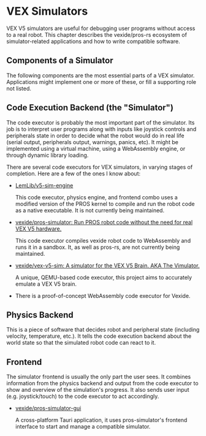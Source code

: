 # VEX Simulators

VEX V5 simulators are useful for debugging user programs without access to a real robot. This chapter describes the vexide/pros-rs ecosystem of simulator-related applications and how to write compatible software.

## Components of a Simulator

The following components are the most essential parts of a VEX simulator. Applications might implement one or more of these, or fill a supporting role not listed.

## Code Execution Backend (the "Simulator")

The code executor is probably the most important part of the simulator. Its job is to interpret user programs along with inputs like joystick controls and peripherals state in order to decide what the robot would do in real life (serial output, peripherals output, warnings, panics, etc). It might be implemented using a virtual machine, using a WebAssembly engine, or through dynamic library loading.

There are several code executors for VEX simulators, in varying stages of completion. Here are a few of the ones I know about:

- [LemLib/v5-sim-engine](https://github.com/LemLib/v5-sim-engine)

  This code executor, physics engine, and frontend combo uses a modified version of the PROS kernel to compile and run the robot code as a native executable. It is not currently being maintained.

- [vexide/pros-simulator: Run PROS robot code without the need for real VEX V5 hardware.](https://github.com/vexide/pros-simulator)

    This code executor compiles vexide robot code to WebAssembly and runs it in a sandbox. It, as well as pros-rs, are not currently being maintained.

- [vexide/vex-v5-sim: A simulator for the VEX V5 Brain. AKA The Vimulator.](https://github.com/vexide/vex-v5-sim)

    A unique, QEMU-based code executor, this project aims to accurately emulate a VEX V5 brain.

- There is a proof-of-concept WebAssembly code executor for Vexide.

## Physics Backend

This is a piece of software that decides robot and peripheral state (including velocity, temperature, etc.). It tells the code execution backend about the world state so that the simulated robot code can react to it.

## Frontend

The simulator frontend is usually the only part the user sees. It combines information from the physics backend and output from the code executor to show and overview of the simulation's progress. It also sends user input (e.g. joystick/touch) to the code executor to act accordingly.

- [vexide/pros-simulator-gui](https://github.com/vexide/pros-simulator-gui)

  A cross-platform Tauri application, it uses pros-simulator's frontend interface to start and manage a compatible simulator.
